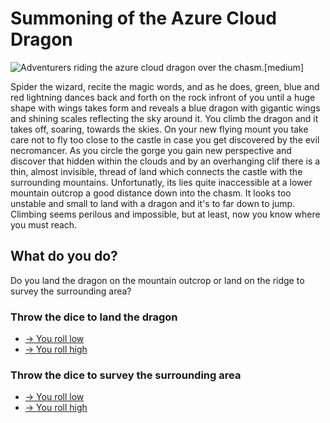 # Summoning of the Azure Cloud Dragon

![Adventurers riding the azure cloud dragon over the chasm.[medium]](/static/images/games/azure-cloud-castle/azure-cloud-dragon.md.jpg)

Spider the wizard, recite the magic words, and as he does, green, blue and red lightning dances back and forth on the rock infront of you until a huge shape with wings takes form and reveals a blue dragon with gigantic wings and shining scales reflecting the sky around it.
You climb the dragon and it takes off, soaring, towards the skies. On your new flying mount you take care not to fly too close to the castle in case you get discovered by the evil necromancer. As you circle the gorge you gain new perspective and discover that hidden within the clouds and by an overhanging clif there is a thin, almost invisible, thread of land which connects the castle with the surrounding mountains. 
Unfortunatly, its lies quite inaccessible at a lower mountain outcrop a good distance down into the chasm. It looks too unstable and small to land with a dragon and it's to far down to jump. Climbing seems perilous and impossible, but at least, now you know where you must reach.

## What do you do?

Do you land the dragon on the mountain outcrop or land on the ridge to survey the surrounding area?

### Throw the dice to land the dragon

- [-> You roll low](/games/azure-cloud-castle/azure-cloud-dragon-rolling-low.md)
- [-> You roll high](/games/azure-cloud-castle/azure-cloud-dragon-rolling-high.md)

### Throw the dice to survey the surrounding area

- [-> You roll low](/games/azure-cloud-castle/cesspit-rolling-low.md)
- [-> You roll high](/games/azure-cloud-castle/cesspit-rolling-high.md)